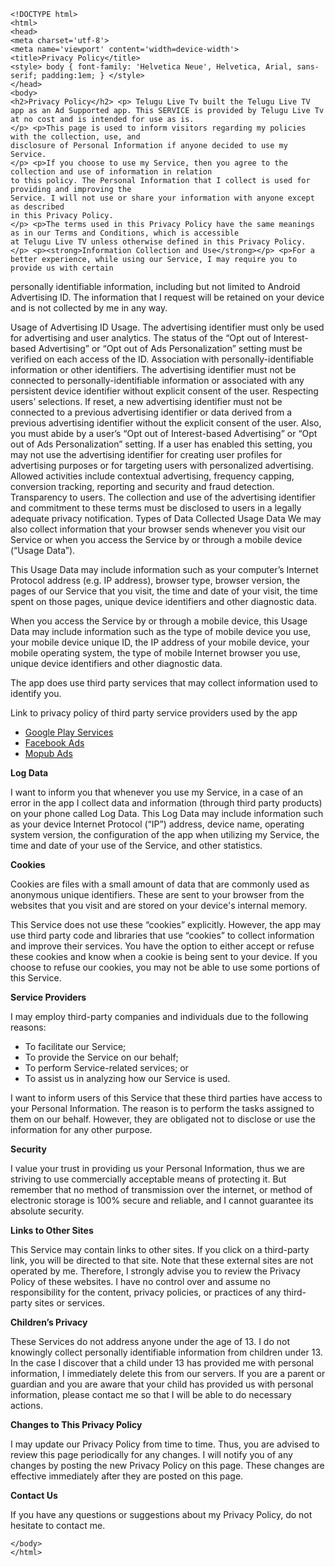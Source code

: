  	<!DOCTYPE html>
 	<html>
 	<head>
 	<meta charset='utf-8'>
 	<meta name='viewport' content='width=device-width'>
 	<title>Privacy Policy</title>
 	<style> body { font-family: 'Helvetica Neue', Helvetica, Arial, sans-serif; padding:1em; } </style>
 	</head>
 	<body>
 	<h2>Privacy Policy</h2> <p> Telugu Live Tv built the Telugu Live TV app as an Ad Supported app. This SERVICE is provided by Telugu Live Tv at no cost and is intended for use as is.
 	</p> <p>This page is used to inform visitors regarding my policies with the collection, use, and
 	disclosure of Personal Information if anyone decided to use my Service.
 	</p> <p>If you choose to use my Service, then you agree to the collection and use of information in relation
 	to this policy. The Personal Information that I collect is used for providing and improving the
 	Service. I will not use or share your information with anyone except as described
 	in this Privacy Policy.
 	</p> <p>The terms used in this Privacy Policy have the same meanings as in our Terms and Conditions, which is accessible
 	at Telugu Live TV unless otherwise defined in this Privacy Policy.
 	</p> <p><strong>Information Collection and Use</strong></p> <p>For a better experience, while using our Service, I may require you to provide us with certain
 	
personally identifiable information, including but not limited to Android Advertising ID. The information that I request will be retained on your device and is not collected by me in any way.
<p>Usage of Advertising ID
Usage. The advertising identifier must only be used for advertising and user analytics. The status of the “Opt out of Interest-based Advertising” or “Opt out of Ads Personalization” setting must be verified on each access of the ID.
Association with personally-identifiable information or other identifiers. The advertising identifier must not be connected to personally-identifiable information or associated with any persistent device identifier without explicit consent of the user.
Respecting users’ selections. If reset, a new advertising identifier must not be connected to a previous advertising identifier or data derived from a previous advertising identifier without the explicit consent of the user. Also, you must abide by a user’s “Opt out of Interest-based Advertising” or “Opt out of Ads Personalization” setting. If a user has enabled this setting, you may not use the advertising identifier for creating user profiles for advertising purposes or for targeting users with personalized advertising. Allowed activities include contextual advertising, frequency capping, conversion tracking, reporting and security and fraud detection.
Transparency to users. The collection and use of the advertising identifier and commitment to these terms must be disclosed to users in a legally adequate privacy notification.
Types of Data Collected
Usage Data
We may also collect information that your browser sends whenever you visit our Service or when you access the Service by or through a mobile device (“Usage Data”).

This Usage Data may include information such as your computer’s Internet Protocol address (e.g. IP address), browser type, browser version, the pages of our Service that you visit, the time and date of your visit, the time spent on those pages, unique device identifiers and other diagnostic data.

When you access the Service by or through a mobile device, this Usage Data may include information such as the type of mobile device you use, your mobile device unique ID, the IP address of your mobile device, your mobile operating system, the type of mobile Internet browser you use, unique device identifiers and other diagnostic data.</p>

 	
</p> <p>The app does use third party services that may collect information used to identify you.</p> <div><p>Link to privacy policy of third party service providers used by the app</p> <ul><li><a href="https://www.google.com/policies/privacy/" target="_blank">Google Play Services</a></li>
<li><a href="https://business.facebook.com/" target="_blank">Facebook Ads</a></li>
<li><a href="https://www,mopub.com" target="_blank">Mopub Ads</a></li> <!----> <!----> <!----> <!----> <!----> <!----></ul></div> <p><strong>Log Data</strong></p> <p> I want to inform you that whenever you use my Service, in a case of an
 	error in the app I collect data and information (through third party products) on your phone
 	called Log Data. This Log Data may include information such as your device Internet Protocol (“IP”) address,
 	device name, operating system version, the configuration of the app when utilizing my Service,
 	the time and date of your use of the Service, and other statistics.
 	</p> <p><strong>Cookies</strong></p> <p>Cookies are files with a small amount of data that are commonly used as anonymous unique identifiers. These
 	are sent to your browser from the websites that you visit and are stored on your device's internal memory.
 	</p> <p>This Service does not use these “cookies” explicitly. However, the app may use third party code and libraries
 	that use “cookies” to collect information and improve their services. You have the option to either
 	accept or refuse these cookies and know when a cookie is being sent to your device. If you choose to
 	refuse our cookies, you may not be able to use some portions of this Service.
 	</p> <p><strong>Service Providers</strong></p> <p> I may employ third-party companies and individuals due to the following reasons:</p> <ul><li>To facilitate our Service;</li> <li>To provide the Service on our behalf;</li> <li>To perform Service-related services; or</li> <li>To assist us in analyzing how our Service is used.</li></ul> <p> I want to inform users of this Service that these third parties have access to your
 	Personal Information. The reason is to perform the tasks assigned to them on our behalf. However, they
 	are obligated not to disclose or use the information for any other purpose.
 	</p> <p><strong>Security</strong></p> <p> I value your trust in providing us your Personal Information, thus we are striving
 	to use commercially acceptable means of protecting it. But remember that no method of transmission over
 	the internet, or method of electronic storage is 100% secure and reliable, and I cannot guarantee
 	its absolute security.
 	</p> <p><strong>Links to Other Sites</strong></p> <p>This Service may contain links to other sites. If you click on a third-party link, you will be directed
 	to that site. Note that these external sites are not operated by me. Therefore, I strongly
 	advise you to review the Privacy Policy of these websites. I have no control over
 	and assume no responsibility for the content, privacy policies, or practices of any third-party sites
 	or services.
 	</p> <p><strong>Children’s Privacy</strong></p> <p>These Services do not address anyone under the age of 13. I do not knowingly collect
 	personally identifiable information from children under 13. In the case I discover that a child
 	under 13 has provided me with personal information, I immediately delete this from
 	our servers. If you are a parent or guardian and you are aware that your child has provided us with personal
 	information, please contact me so that I will be able to do necessary actions.
 	</p> <p><strong>Changes to This Privacy Policy</strong></p> <p> I may update our Privacy Policy from time to time. Thus, you are advised to review
 	this page periodically for any changes. I will notify you of any changes by posting
 	the new Privacy Policy on this page. These changes are effective immediately after they are posted on
 	this page.
 	</p> <p><strong>Contact Us</strong></p> <p>If you have any questions or suggestions about my Privacy Policy, do not hesitate to contact
 	me.

	 
 	</body>
 	</html>
 	 

